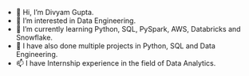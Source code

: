 - 👋 Hi, I’m Divyam Gupta.
- 👀 I’m interested in Data Engineering.
- 🌱 I’m currently learning Python, SQL, PySpark, AWS, Databricks and Snowflake.
- 💞️ I have also done multiple projects in Python, SQL and Data Engineering.
- 📫 I have Internship experience in the field of Data Analytics.

<!---
divyam198/divyam198 is a ✨ special ✨ repository because its `README.md` (this file) appears on your GitHub profile.
You can click the Preview link to take a look at your changes.
--->
